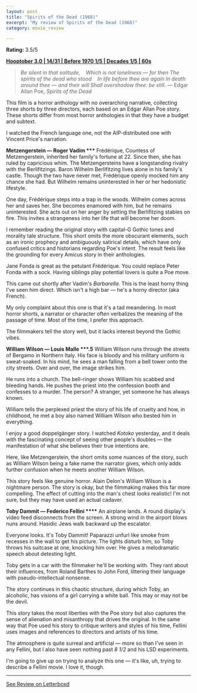 ```yaml
---
layout: post
title: "Spirits of the Dead (1968)"
excerpt: "My review of Spirits of the Dead (1968)"
category: movie_review

---
```


**Rating:** 3.5/5

<b><a href="https://boxd.it/pRNoI/detail" rel="nofollow">Hooptober 3.0 | 14/31 | Before 1970 1/5 | Decades 1/5 | 60s</a></b>

<blockquote><i>Be silent in that solitude,
   Which is not loneliness — for then
The spirits of the dead who stood
   In life before thee are again
In death around thee — and their will
Shall overshadow thee: be still.</i>
— Edgar Allan Poe, <i>Spirits of the Dead</i></blockquote>This film is a horror anthology with no overarching narrative, collecting three shorts by three directors, each based on an Edgar Allan Poe story. These shorts differ from most horror anthologies in that they have a budget and subtext.

I watched the French language one, not the AIP-distributed one with Vincent Price's narration.


<b>Metzengerstein — Roger Vadim ***</b>
Frédérique, Countess of Metzengerstein, inherited her family's fortune at 22. Since then, she has ruled by capricious whim. The Metzengersteins have a longstanding rivalry with the Berlifitzings. Baron Wilhelm Berlifitzing lives alone in his family's castle. Though the two have never met, Frédérique openly mocked him any chance she had. But Wilhelm remains uninterested in her or her hedonistic lifestyle.

One day, Frédérique steps into a trap in the woods. Wilhelm comes across her and saves her. She becomes enamored with him, but he remains uninterested. She acts out on her anger by setting the Berlifitzing stables on fire. This invites a strangeness into her life that will become her doom.

I remember reading the original story with capital-G Gothic tones and morality tale structure. This short omits the more obscurant elements, such as an ironic prophecy and ambiguously satirical details, which have only confused critics and historians regarding Poe's intent. The result feels like the grounding for every Amicus story in their anthologies.

Jane Fonda is great as the petulant Frédérique. You could replace Peter Fonda with a sock. Having siblings play potential lovers is quite a Poe move.

This came out shortly after Vadim's <i>Barbarella</i>. This is the least horny thing I've seen him direct. Which isn't a high bar — he's a horny director (aka French).

My only complaint about this one is that it's a tad meandering. In most horror shorts, a narrator or character often verbalizes the meaning of the passage of time. Most of the time, I prefer this approach.

The filmmakers tell the story well, but it lacks interest beyond the Gothic vibes.


<b>William Wilson — Louis Malle ***.5</b>
William Wilson runs through the streets of Bergamo in Northern Italy. His face is bloody and his military uniform is sweat-soaked. In his mind, he sees a man falling from a bell tower onto the city streets. Over and over, the image strikes him.

He runs into a church. The bell-ringer shows William his scabbed and bleeding hands. He pushes the priest into the confession booth and confesses to a murder. The person? A stranger, yet someone he has always known.

William tells the perplexed priest the story of his life of cruelty and how, in childhood, he met a boy also named William Wilson who bested him in everything.

I enjoy a good doppelgänger story. I watched <i>Kotoko</i> yesterday, and it deals with the fascinating concept of seeing other people's doubles — the manifestation of what she believes their true intentions are.

Here, like Metzengerstein, the short omits some nuances of the story, such as William Wilson being a fake name the narrator gives, which only adds further confusion when he meets another William Wilson.

This story feels like genuine horror. Alain Delon's William Wilson is a nightmare person. The story is okay, but the filmmaking makes this far more compelling. The effect of cutting into the man's chest looks realistic! I'm not sure, but they may have used an actual cadaver.


<b>Toby Dammit — Federico Fellini ****</b>
An airplane lands. A round display's video feed disconnects from the screen. A strong wind in the airport blows nuns around. Hasidic Jews walk backward up the escalator.

Everyone looks. It's Toby Dammit! Paparazzi unfurl like smoke from recesses in the wall to get his picture. The lights disturb him, so Toby throws his suitcase at one, knocking him over. He gives a melodramatic speech about detesting light.

Toby gets in a car with the filmmaker he'll be working with. They rant about their influences, from Roland Barthes to John Ford, littering their language with pseudo-intellectual nonsense.

The story continues in this chaotic structure, during which Toby, an alcoholic, has visions of a girl carrying a white ball. This may or may not be the devil.

This story takes the most liberties with the Poe story but also captures the sense of alienation and misanthropy that drives the original. In the same way that Poe used his story to critique writers and styles of his time, Fellini uses images and references to directors and artists of his time. 

The atmosphere is quite surreal and artificial — more so than I've seen in any Fellini, but I also have seen nothing past <i>8 1/2 </i>and his LSD experiments.

I'm going to give up on trying to analyze this one — it's like, uh, trying to describe a Fellini movie. I love it, though.

<hr>

[See Review on Letterboxd](https://boxd.it/6G0Y8l)
